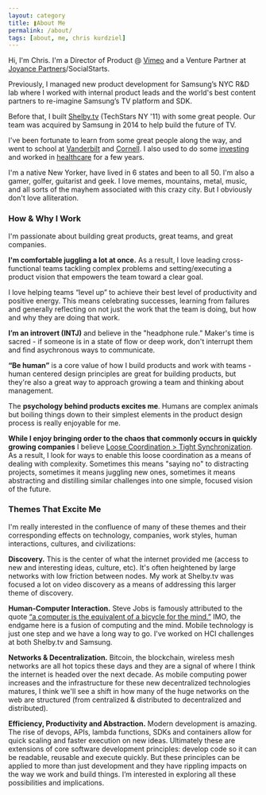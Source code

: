 ```yaml
---
layout: category
title: ❚About Me
permalink: /about/
tags: [about, me, chris kurdziel]
---
```


Hi, I'm Chris. I'm a Director of Product @ [Vimeo][1] and a Venture Partner at [Joyance Partners][2]/SocialStarts.

Previously, I managed new product development for Samsung’s NYC R&D lab where I worked with internal product leads and the world's best content partners to re-imagine Samsung’s TV platform and SDK.

Before that, I built [Shelby.tv][3] (TechStars NY '11) with some great people. Our team was acquired by Samsung in 2014 to help build the future of TV.

I've been fortunate to learn from some great people along the way, and went to school at [Vanderbilt][4] and [Cornell][5]. I also used to do some [investing][6] and worked in [healthcare][7] for a few years.

I'm a native New Yorker, have lived in 6 states and been to all 50. I'm also a gamer, golfer, guitarist and geek. I love memes, mountains, metal, music, and all sorts of the mayhem associated with this crazy city. But I obviously don't love alliteration.


### How & Why I Work

I'm passionate about building great products, great teams, and great companies.

**I'm comfortable juggling a lot at once.** As a result, I love leading cross-functional teams tackling complex problems and setting/executing a product vision that empowers the team toward a clear goal.

I love helping teams “level up” to achieve their best level of productivity and positive energy. This means celebrating successes, learning from failures and generally reflecting on not just the work that the team is doing, but how and why they are doing that work.

**I’m an introvert (INTJ)** and believe in the "headphone rule." Maker's time is sacred - if someone is in a state of flow or deep work, don't interrupt them and find asychronous ways to communicate.

**“Be human”** is a core value of how I build products and work with teams - human centered design principles are great for building products, but they're also a great way to approach growing a team and thinking about management.

The **psychology behind products excites me**. Humans are complex animals but boiling things down to their simplest elements in the product design process is really enjoyable for me.

**While I enjoy bringing order to the chaos that commonly occurs in quickly growing companies** I believe [Loose Coordination \> Tight Synchronization][8]. As a result, I look for ways to enable this loose coordination as a means of dealing with complexity. Sometimes this means "saying no" to distracting projects, sometimes it means juggling new ones, sometimes it means abstracting and distilling similar challenges into one simple, focused vision of the future.


### Themes That Excite Me

I'm really interested in the confluence of many of these themes and their corresponding effects on technology, companies, work styles, human interactions, cultures, and civilizations:

**Discovery.** This is the center of what the internet provided me (access to new and interesting ideas, culture, etc). It's often heightened by large networks with low friction between nodes. My work at Shelby.tv was focused a lot on video discovery as a means of addressing this larger theme of discovery.

**Human-Computer Interaction.** Steve Jobs is famously attributed to the quote [“a computer is the equivalent of a bicycle for the mind.”][9] IMO, the endgame here is a fusion of computing and the mind. Mobile technology is just one step and we have a long way to go. I've worked on HCI challenges at both Shelby.tv and Samsung.

**Networks & Decentralization.** Bitcoin, the blockchain, wireless mesh networks are all hot topics these days and they are a signal of where I think the internet is headed over the next decade. As mobile computing power increases and the infrastructure for these new decentralized technologies matures, I think we'll see a shift in how many of the huge networks on the web are structured (from centralized & distributed to decentralized and distributed).

**Efficiency, Productivity and Abstraction.** Modern development is amazing. The rise of devops, APIs, lambda functions, SDKs and containers allow for quick scaling and faster execution on new ideas. Ultimately these are extensions of core software development principles: develop code so it can be readable, reusable and execute quickly. But these principles can be applied to more than just development and they have rippling impacts on the way we work and build things. I’m interested in exploring all these possibilities and implications.

[1]:	http://vimeo.com
[2]:	http://joyancepartners.com
[3]:	http://shelby.tv
[4]:	http://engineering.vanderbilt.edu/
[5]:	http://www.johnson.cornell.edu/
[6]:	http://www.brventurefund.com/
[7]:	http://www.mckesson.com/
[8]:	http://us1.campaign-archive1.com/?u=78cbbb7f2882629a5157fa593&id=6018c6315f
[9]:	https://www.youtube.com/watch?v=ob_GX50Za6c
